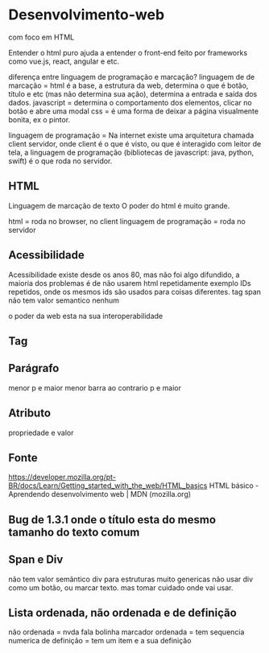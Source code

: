 # Desenvolvimento-web
com foco em HTML


Entender o html puro ajuda a entender o front-end feito por frameworks como vue.js, react, angular e etc.

diferença entre linguagem de programação e marcação? 
linguagem de de marcação = html é a base, a estrutura da web, determina o que é botão, título e etc (mas não determina sua ação), determina a entrada e saída dos dados.
javascript = determina o comportamento dos elementos, clicar no botão e abre uma modal
css = é uma forma de deixar a página visualmente bonita, ex o pintor. 

linguagem de programação =  Na internet existe uma arquitetura chamada client servidor, onde client é o que é visto, ou que é interagido com leitor de tela, a linguagem de programação (bibliotecas de javascript: java, python, swift) é o que roda no servidor. 

## HTML
Linguagem de marcação de texto 
O poder do html é muito grande. 

html = roda no browser, no client
linguagem de programação = roda no servidor 


## Acessibilidade
Acessibilidade existe desde os anos 80, mas não foi algo difundido, a maioria dos problemas é de não usarem  html repetidamente
exemplo IDs repetidos, onde os mesmos ids são usados para coisas diferentes. 
tag span não tem valor semantico nenhum 



o poder da web esta na sua interoperabilidade 


## Tag
<p>

## Parágrafo
menor  p e maior 
menor barra ao contrario p e maior 

## Atributo
propriedade e valor 


## Fonte 
https://developer.mozilla.org/pt-BR/docs/Learn/Getting_started_with_the_web/HTML_basics
HTML básico - Aprendendo desenvolvimento web | MDN (mozilla.org)

## Bug de 1.3.1 onde o título esta do mesmo tamanho do texto comum

 ## Span e Div 
 não tem valor semântico
 div para estruturas muito genericas
 não usar div como um botão, ou marcar texto. 
 mas tomar cuidado onde vai usar.

 ## Lista ordenada, não ordenada e de definição 
 não ordenada = nvda fala bolinha marcador
 ordenada = tem sequencia numerica
 de definição = tem um item e a sua definição 
 